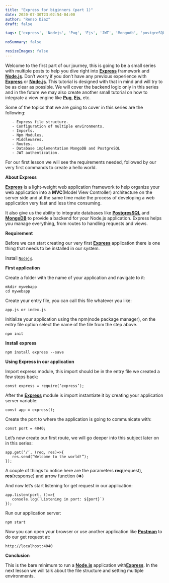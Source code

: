 ```yaml
---
title: "Express for biginners (part 1)"
date: 2020-07-30T23:02:54-04:00
author: "Renso Diaz"
draft: false

tags: ['express', 'Nodejs', 'Pug', 'Ejs', 'JWT', 'Mongodb', 'postgreSQL']

noSummary: false

resizeImages: false
---
```



Welcome to the first part of our journey, this is going to be a small series with multiple posts to help you dive right into [**Express**](https://expressjs.com/) framework and [**Node.js**](https://nodejs.org/en/). Don’t worry if you don’t have any previous experience with [**Express**](https://expressjs.com/) or [**Node.js**](https://nodejs.org/en/). This tutorial is designed with that in mind and will try to be as clear as possible. We will cover the backend logic only in this series and in the future we may also create another small tutorial on how to integrate a view engine like [**Pug**](https://pugjs.org/api/getting-started.html), [**Ejs**](https://ejs.co/), etc.

Some of the topics that we are going to cover in this series are the following:
```
   - Express file structure.
   - Configuration of multiple environments.
   - Imports.
   - Npm Modules.
   - Middlewares.
   - Routes.
   - Database implementation MongoDB and PostgreSQL
   - JWT authentication.
```

For our first lesson we will see the requirements needed, followed by our very first commands to create a hello world.


**About Express**

[**Express**](https://expressjs.com/) is a light-weight web application framework to help organize your web application into a **MVC**(Model View Controller) architecture on the server side and at the same time make the process of developing a web application very fast and less time consuming.

It also give us the ability to integrate databases like [**PostgresSQL**](https://www.postgresql.org/) and [**MongoDB**](https://www.mongodb.com/)
to provide a backend for your Node.js application. Express helps you manage everything, from routes to handling requests and views.


**Requirement**

Before we can start creating our very first [**Express**](https://expressjs.com/) application there is one thing that needs to be installed in our system.

Install [`Nodejs`](https://nodejs.org/en/).


**First application**

Create a folder with the name of your application and navigate to it:
```
mkdir mywebapp
cd mywebapp
```
Create your entry file, you can call this file whatever you like:
```
app.js or index.js
```
Initialize your application using the npm(node package manager), on the entry file option select the name of the file from the step above.
```
npm init
```

**Install express**
```
npm install express --save
```

**Using Express in our application**

Import express module, this import should be in the entry file we created a few steps back:
```
const express = require(‘express’);
```
After the [**Express**](https://expressjs.com/) module is import instantiate it by creating your application server variable:
```
const app = express();
```
Create the port to where the application is going to communicate with:
```
const port = 4040;
```
Let’s now create our first route, we will go deeper into this subject later on in this series:
```
app.get(‘/’, (req, res)=>{
   res.send(“Welcome to the world!”);
});
```
A couple of things to notice here are the parameters **req**(request), **res**(response) and arrow function (**=>**)

And now let’s start listening for get request in our application:
```
app.listen(port, ()=>{
   console.log(`Listening in port: ${port}`)
});
```

Run our application server:
```
npm start
```

Now you can open your browser or use another application like [**Postman**](https://www.postman.com/) to do our get request at:
```
http://localhost:4040
```
**Conclusion**

This is the bare minimum to run a [**Node.js**](https://nodejs.org/en/) application with[**Express**](https://expressjs.com/). In the next lesson we will talk about the file structure and setting multiple environments.



